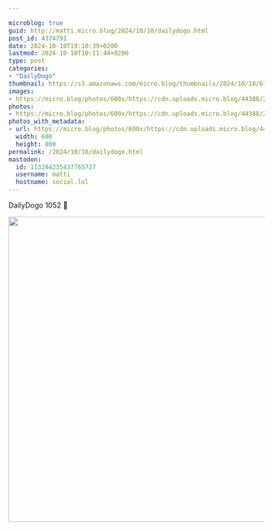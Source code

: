 ```yaml
---

microblog: true
guid: http://matti.micro.blog/2024/10/10/dailydogo.html
post_id: 4374791
date: 2024-10-10T19:10:39+0200
lastmod: 2024-10-10T19:11:44+0200
type: post
categories:
- "DailyDogo"
thumbnail: https://s3.amazonaws.com/micro.blog/thumbnails/2024/10/10/blog.martin-haehnel.de/27e79cdd105d1f3e3af0cb3707719e82.png
images:
- https://micro.blog/photos/600x/https://cdn.uploads.micro.blog/44388/2024/1308b1b65f124a86bb18a36f46461b98.jpg
photos:
- https://micro.blog/photos/600x/https://cdn.uploads.micro.blog/44388/2024/1308b1b65f124a86bb18a36f46461b98.jpg
photos_with_metadata:
- url: https://micro.blog/photos/600x/https://cdn.uploads.micro.blog/44388/2024/1308b1b65f124a86bb18a36f46461b98.jpg
  width: 600
  height: 800
permalink: /2024/10/10/dailydogo.html
mastodon:
  id: 113284235437765727
  username: matti
  hostname: social.lol
---
```

DailyDogo 1052 🐶

<img src="https://micro.blog/photos/600x/https://blog.martin-haehnel.de/uploads/2024/1308b1b65f124a86bb18a36f46461b98.jpg" width="600" alt="" />
